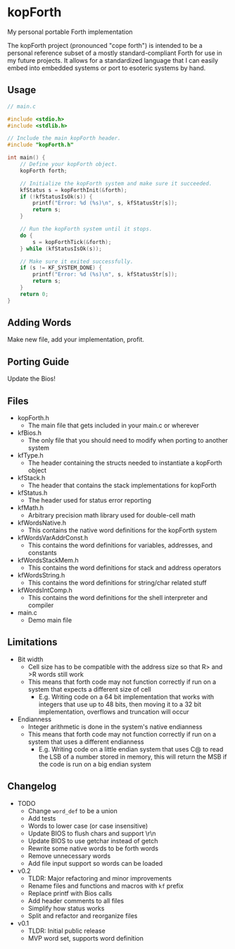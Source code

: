 # kopForth
My personal portable Forth implementation

The kopForth project (pronounced "cope forth") is intended to be a personal reference subset of a mostly standard-compliant Forth for use in my future projects. It allows for a standardized language that I can easily embed into embedded systems or port to esoteric systems by hand.

## Usage

```c
// main.c

#include <stdio.h>
#include <stdlib.h>

// Include the main kopForth header.
#include "kopForth.h"

int main() {
    // Define your kopForth object.
    kopForth forth;

    // Initialize the kopForth system and make sure it succeeded.
    kfStatus s = kopForthInit(&forth);
    if (!kfStatusIsOk(s)) {
        printf("Error: %d (%s)\n", s, kfStatusStr[s]);
        return s;
    }

    // Run the kopForth system until it stops.
    do {
        s = kopForthTick(&forth);
    } while (kfStatusIsOk(s));

    // Make sure it exited successfully.
    if (s != KF_SYSTEM_DONE) {
        printf("Error: %d (%s)\n", s, kfStatusStr[s]);
        return s;
    }
    return 0;
}
```

## Adding Words

Make new file, add your implementation, profit.

## Porting Guide

Update the Bios!

## Files

 - kopForth.h
   - The main file that gets included in your main.c or wherever
 - kfBios.h
   - The only file that you should need to modify when porting to another system
 - kfType.h
   - The header containing the structs needed to instantiate a kopForth object
 - kfStack.h
   - The header that contains the stack implementations for kopForth
 - kfStatus.h
   - The header used for status error reporting
 - kfMath.h
   - Arbitrary precision math library used for double-cell math
 - kfWordsNative.h
   - This contains the native word definitions for the kopForth system
 - kfWordsVarAddrConst.h
   - This contains the word definitions for variables, addresses, and constants
 - kfWordsStackMem.h
   - This contains the word definitions for stack and address operators
 - kfWordsString.h
   - This contains the word definitions for string/char related stuff
 - kfWordsIntComp.h
   - This contains the word definitions for the shell interpreter and compiler
 - main.c
   - Demo main file

## Limitations

 - Bit width
   - Cell size has to be compatible with the address size so that R> and >R words still work
   - This means that forth code may not function correctly if run on a system that expects a different size of cell
     - E.g. Writing code on a 64 bit implementation that works with integers that use up to 48 bits, then moving it to a 32 bit implementation, overflows and truncation will occur
 - Endianness
   - Integer arithmetic is done in the system's native endianness
   - This means that forth code may not function correctly if run on a system that uses a different endianness
     - E.g. Writing code on a little endian system that uses C@ to read the LSB of a number stored in memory, this will return the MSB if the code is run on a big endian system

## Changelog

 - TODO
   - Change `word_def` to be a union
   - Add tests
   - Words to lower case (or case insensitive)
   - Update BIOS to flush chars and support \r\n
   - Update BIOS to use getchar instead of getch
   - Rewrite some native words to be forth words
   - Remove unnecessary words
   - Add file input support so words can be loaded
 - v0.2
   - TLDR: Major refactoring and minor improvements
   - Rename files and functions and macros with `kf` prefix
   - Replace printf with Bios calls
   - Add header comments to all files
   - Simplify how status works
   - Split and refactor and reorganize files
 - v0.1
   - TLDR: Initial public release
   - MVP word set, supports word definition
